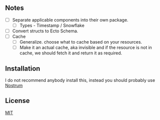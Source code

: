 ## Notes

- [ ] Separate applicable components into their own package.  
  - [ ] Types - Timestamp / Snowflake
- [ ] Convert structs to Ecto Schema.
- [ ] Cache
  - [ ] Generalize. choose what to cache based on your resources.
  - [ ] Make it an actual cache, aka invisible and if the resource is not in cache, we should fetch it and return it as required.

## Installation

I do not recommend anybody install this, instead you should probably use [Nostrum](https://github.com/Kraigie/nostrum)

## License
[MIT](https://opensource.org/licenses/MIT)
